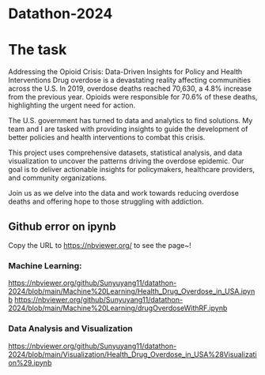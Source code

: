 # Datathon-2024

# The task
Addressing the Opioid Crisis: Data-Driven Insights for Policy and Health Interventions
Drug overdose is a devastating reality affecting communities across the U.S. In 2019, overdose deaths reached 70,630, a 4.8% increase from the previous year. Opioids were responsible for 70.6% of these deaths, highlighting the urgent need for action.

The U.S. government has turned to data and analytics to find solutions. My team and I are tasked with providing insights to guide the development of better policies and health interventions to combat this crisis.

This project uses comprehensive datasets, statistical analysis, and data visualization to uncover the patterns driving the overdose epidemic. Our goal is to deliver actionable insights for policymakers, healthcare providers, and community organizations.

Join us as we delve into the data and work towards reducing overdose deaths and offering hope to those struggling with addiction.

## Github error on ipynb
Copy the URL to https://nbviewer.org/ to see the page~!
### Machine Learning:
https://nbviewer.org/github/Sunyuyang11/datathon-2024/blob/main/Machine%20Learning/Health_Drug_Overdose_in_USA.ipynb
https://nbviewer.org/github/Sunyuyang11/datathon-2024/blob/main/Machine%20Learning/drugOverdoseWithRF.ipynb

### Data Analysis and Visualization
https://nbviewer.org/github/Sunyuyang11/datathon-2024/blob/main/Visualization/Health_Drug_Overdose_in_USA%28Visualization%29.ipynb
